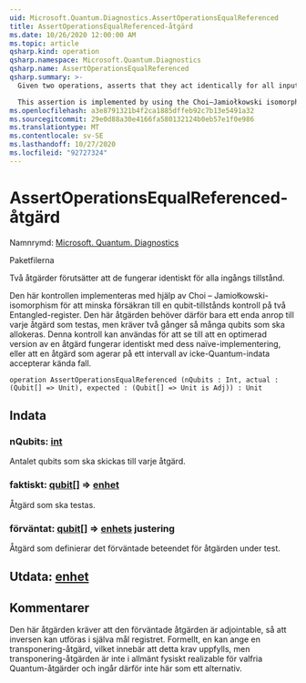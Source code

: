 ```yaml
---
uid: Microsoft.Quantum.Diagnostics.AssertOperationsEqualReferenced
title: AssertOperationsEqualReferenced-åtgärd
ms.date: 10/26/2020 12:00:00 AM
ms.topic: article
qsharp.kind: operation
qsharp.namespace: Microsoft.Quantum.Diagnostics
qsharp.name: AssertOperationsEqualReferenced
qsharp.summary: >-
  Given two operations, asserts that they act identically for all input states.

  This assertion is implemented by using the Choi–Jamiołkowski isomorphism to reduce the assertion to one of a qubit state assertion on two entangled registers. Thus, this operation needs only a single call to each operation being tested, but requires twice as many qubits to be allocated. This assertion can be used to ensure, for instance, that an optimized version of an operation acts identically to its naïve implementation, or that an operation which acts on a range of non-quantum inputs agrees with known cases.
ms.openlocfilehash: a3e8791321b4f2ca1885dffeb92c7b13e5491a32
ms.sourcegitcommit: 29e0d88a30e4166fa580132124b0eb57e1f0e986
ms.translationtype: MT
ms.contentlocale: sv-SE
ms.lasthandoff: 10/27/2020
ms.locfileid: "92727324"
---
```

# <a name="assertoperationsequalreferenced-operation"></a>AssertOperationsEqualReferenced-åtgärd

Namnrymd: [Microsoft. Quantum. Diagnostics](xref:Microsoft.Quantum.Diagnostics)

Paketfilerna [](https://nuget.org/packages/)


Två åtgärder förutsätter att de fungerar identiskt för alla ingångs tillstånd.

Den här kontrollen implementeras med hjälp av Choi – Jamiołkowski-isomorphism för att minska försäkran till en qubit-tillstånds kontroll på två Entangled-register.
Den här åtgärden behöver därför bara ett enda anrop till varje åtgärd som testas, men kräver två gånger så många qubits som ska allokeras.
Denna kontroll kan användas för att se till att en optimerad version av en åtgärd fungerar identiskt med dess naïve-implementering, eller att en åtgärd som agerar på ett intervall av icke-Quantum-indata accepterar kända fall.

```qsharp
operation AssertOperationsEqualReferenced (nQubits : Int, actual : (Qubit[] => Unit), expected : (Qubit[] => Unit is Adj)) : Unit
```


## <a name="input"></a>Indata

### <a name="nqubits--int"></a>nQubits: [int](xref:microsoft.quantum.lang-ref.int)

Antalet qubits som ska skickas till varje åtgärd.


### <a name="actual--qubit--unit"></a>faktiskt: [qubit](xref:microsoft.quantum.lang-ref.qubit)[] => [enhet](xref:microsoft.quantum.lang-ref.unit) 

Åtgärd som ska testas.


### <a name="expected--qubit--unit-adj"></a>förväntat: [qubit](xref:microsoft.quantum.lang-ref.qubit)[] => [enhets](xref:microsoft.quantum.lang-ref.unit) justering

Åtgärd som definierar det förväntade beteendet för åtgärden under test.



## <a name="output--unit"></a>Utdata: [enhet](xref:microsoft.quantum.lang-ref.unit)



## <a name="remarks"></a>Kommentarer

Den här åtgärden kräver att den förväntade åtgärden är adjointable, så att inversen kan utföras i själva mål registret.
Formellt, en kan ange en transponering-åtgärd, vilket innebär att detta krav uppfylls, men transponering-åtgärden är inte i allmänt fysiskt realizable för valfria Quantum-åtgärder och ingår därför inte här som ett alternativ.
